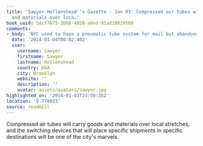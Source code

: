 ```yaml
---
title: 'Sawyer Hollenshead''s Gazette - Jan 03: Compressed air tubes will carry goods
  and materials over loca…'
book_uuid: 5dcf7675-2b68-4858-a6ed-91ad18029589
comments:
- body: 'NYC used to have a pneumatic tube system for mail but abandoned it. '
  date: '2014-01-04T00:02:40Z'
  user:
    username: sawyer
    firstname: Sawyer
    lastname: Hollenshead
    country: USA
    city: Brooklyn
    website: ''
    description: ''
    avatar: assets/avatars/sawyer.jpg
highlighted_on: '2014-01-03T23:59:35Z'
location: '0.778023'
source: readmill
---
```


Compressed air tubes will carry goods and materials over local stretches, and the switching devices that will place specific shipments in specific destinations will be one of the city's marvels.